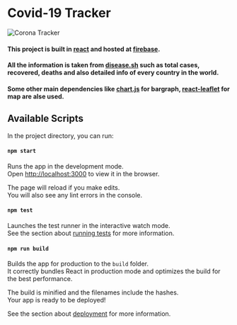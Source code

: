 # Covid-19 Tracker

![Corona Tracker](https://www.sapdra.com/wp-content/uploads/2020/03/coronavirus-tracker.png)






#### This project is built in [react](https://github.com/facebook/create-react-app) and hosted at [firebase](https://firebase.google.com/).

#### All the information is taken from [disease.sh](https://disease.sh/) such as total cases, recovered, deaths and also detailed info of every country in the world.

#### Some other main dependencies like [chart.js](https://www.chartjs.org/) for bargraph, [react-leaflet](https://react-leaflet.js.org/) for map are alse used.



## Available Scripts

In the project directory, you can run:

#### `npm start`

Runs the app in the development mode.\
Open [http://localhost:3000](http://localhost:3000) to view it in the browser.

The page will reload if you make edits.\
You will also see any lint errors in the console.

#### `npm test`

Launches the test runner in the interactive watch mode.\
See the section about [running tests](https://facebook.github.io/create-react-app/docs/running-tests) for more information.

#### `npm run build`

Builds the app for production to the `build` folder.\
It correctly bundles React in production mode and optimizes the build for the best performance.

The build is minified and the filenames include the hashes.\
Your app is ready to be deployed!

See the section about [deployment](https://facebook.github.io/create-react-app/docs/deployment) for more information.

